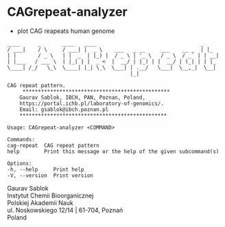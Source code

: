 # CAGrepeat-analyzer
- plot CAG reapeats human genome

```
____      _       ____   ____                                  _
/ ___|    / \     / ___| |  _ \    ___   _ __     ___    __ _  | |_
| |       / _ \   | |  _  | |_) |  / _ \ | '_ \   / _ \  / _` | | __|
| |___   / ___ \  | |_| | |  _ <  |  __/ | |_) | |  __/ | (_| | | |_
\____| /_/   \_\  \____| |_| \_\  \___| | .__/   \___|  \__,_|  \__|
                                        |_|

CAG repeat pattern.
     ************************************************
    Gaurav Sablok, IBCH, PAN, Poznan, Poland,
    https://portal.ichb.pl/laboratory-of-genomics/.
    Email: gsablok@ibch.poznan.pl
    ************************************************

Usage: CAGrepeat-analyzer <COMMAND>

Commands:
cag-repeat  CAG repeat pattern
help        Print this message or the help of the given subcommand(s)

Options:
-h, --help     Print help
-V, --version  Print version
```
Gaurav Sablok \
Instytut Chemii Bioorganicznej \
Polskiej Akademii Nauk \
ul. Noskowskiego 12/14 | 61-704, Poznań \
Poland
